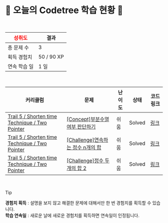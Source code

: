 # 🌲 오늘의 Codetree 학습 현황 🌲

<br />

| <span style="color:red;display:block;text-align:center;"> **성취도**</span> | 결과 |
|---|---|
| 총 문제 수 | 3 |
| 획득 경험치 | 50 / 90 XP |
| 연속 학습 일 | 1 일 |

<br />

|커리큘럼|문제|난이도|상태|코드 링크|
|---|---|---|---|---|
|[Trail 5 / Shorten time Technique / Two Pointer](https://www.codetree.ai/trail-info/intermediate-mid/)|[[Concept]부분수열 여부 판단하기](https://www.codetree.ai/trails/complete/curated-cards/intro-determine-subsequence/)|쉬움|Solved|[링크](https://github.com/HolicKW/codetree-TILs/blob/main/250217/%EB%B6%80%EB%B6%84%EC%88%98%EC%97%B4%20%EC%97%AC%EB%B6%80%20%ED%8C%90%EB%8B%A8%ED%95%98%EA%B8%B0/determine-subsequence.cpp)|
|[Trail 5 / Shorten time Technique / Two Pointer](https://www.codetree.ai/trail-info/intermediate-mid/)|[[Challenge]연속하는 정수 n개의 합](https://www.codetree.ai/trails/complete/curated-cards/challenge-sum-of-consecutive-n-integers/)|쉬움|Solved|[링크](https://github.com/HolicKW/codetree-TILs/blob/main/250217/%EC%97%B0%EC%86%8D%ED%95%98%EB%8A%94%20%EC%A0%95%EC%88%98%20N%EA%B0%9C%EC%9D%98%20%ED%95%A9/sum-of-consecutive-n-integers.cpp)|
|[Trail 5 / Shorten time Technique / Two Pointer](https://www.codetree.ai/trail-info/intermediate-mid/)|[[Challenge]정수 두 개의 합 2](https://www.codetree.ai/trails/complete/curated-cards/challenge-sum-of-two-integers-2/)|쉬움|Solved|[링크](https://github.com/HolicKW/codetree-TILs/blob/main/250217/%EC%A0%95%EC%88%98%20%EB%91%90%20%EA%B0%9C%EC%9D%98%20%ED%95%A9%202/sum-of-two-integers-2.cpp)|


<br />

> [!TIP]
> **경험치 획득** : 설명을 보지 않고 해결한 문제에 대해서만 한 번 경험치를 획득할 수 있습니다.  
> **학습 연속일** : 새로운 날에 새로운 경험치를 획득하면 연속일이 인정됩니다.

